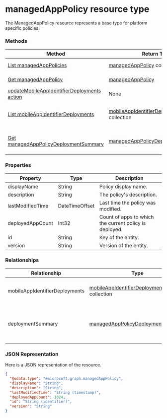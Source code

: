﻿# managedAppPolicy resource type

The ManagedAppPolicy resource represents a base type for platform specific policies.
### Methods
|Method|Return Type|Description|
|---|---|---|
|[List managedAppPolicies](../api/intune_mam_managedAppPolicy_list.md)|[managedAppPolicy](../resources/intune_mam_managedAppPolicy.md) collection|List properties and relationships of the [managedAppPolicy](../resources/intune_mam_managedAppPolicy.md) objects.|
|[Get managedAppPolicy](../api/intune_mam_managedAppPolicy_get.md)|[managedAppPolicy](../resources/intune_mam_managedAppPolicy.md)|Read properties and relationships of the [managedAppPolicy](../resources/intune_mam_managedAppPolicy.md) object.|
|[updateMobileAppIdentifierDeployments action](../api/intune_mam_managedAppPolicy_updateMobileAppIdentifierDeployments.md)|None|Not yet documented|
|[List mobileAppIdentifierDeployments](../api/intune_mam_managedAppPolicy_list_mobileAppIdentifierDeployment.md)|[mobileAppIdentifierDeployment](../resources/intune_mam_mobileAppIdentifierDeployment.md) collection|Get the mobileAppIdentifierDeployments from the mobileAppIdentifierDeployments navigation property.|
|[Get managedAppPolicyDeploymentSummary](../api/intune_mam_managedAppPolicy_get_managedAppPolicyDeploymentSummary.md)|[managedAppPolicyDeploymentSummary](../resources/intune_mam_managedAppPolicyDeploymentSummary.md)|Get the [managedAppPolicyDeploymentSummary](../resources/intune_mam_managedAppPolicyDeploymentSummary.md) from the deploymentSummary navigation property.|

### Properties
|Property|Type|Description|
|---|---|---|
|displayName|String|Policy display name.|
|description|String|The policy's description.|
|lastModifiedTime|DateTimeOffset|Last time the policy was modified.|
|deployedAppCount|Int32|Count of apps to which the current policy is deployed.|
|id|String|Key of the entity.|
|version|String|Version of the entity.|

### Relationships
|Relationship|Type|Description|
|---|---|---|
|mobileAppIdentifierDeployments|[mobileAppIdentifierDeployment](../resources/intune_mam_mobileAppIdentifierDeployment.md) collection|List of apps to which the policy is deployed.|
|deploymentSummary|[managedAppPolicyDeploymentSummary](../resources/intune_mam_managedAppPolicyDeploymentSummary.md)|Navigation property to deployment summary of the configuration.|

### JSON Representation
Here is a JSON representation of the resource.
<!-- {
  "blockType": "resource",
  "keyProperty": "id",
  "@odata.type": "microsoft.graph.managedAppPolicy"
}
-->
```json
{
  "@odata.type": "#microsoft.graph.managedAppPolicy",
  "displayName": "String",
  "description": "String",
  "lastModifiedTime": "String (timestamp)",
  "deployedAppCount": 1024,
  "id": "String (identifier)",
  "version": "String"
}
```



